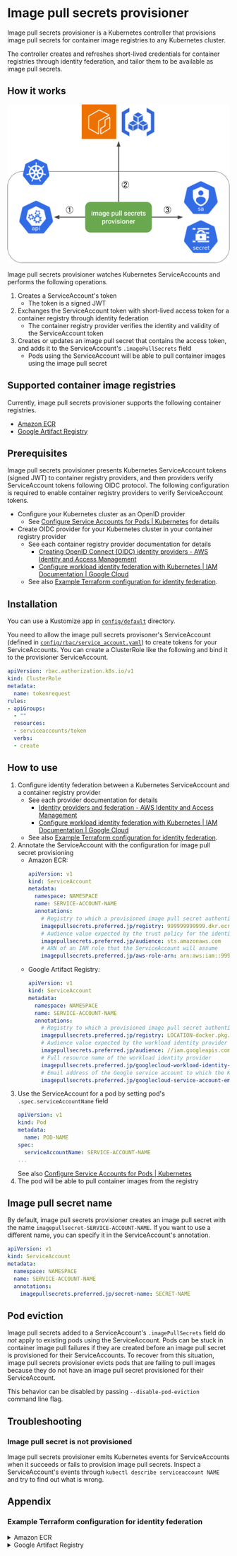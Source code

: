 # Image pull secrets provisioner

Image pull secrets provisioner is a Kubernetes controller that provisions image pull secrets for container image registries to any Kubernetes cluster.

The controller creates and refreshes short-lived credentials for container registries through identity federation, and tailor them to be available as image pull secrets.

## How it works

![Overview](./docs/overview.png)

Image pull secrets provisioner watches Kubernetes ServiceAccounts and performs the following operations.

1. Creates a ServiceAccount's token
    - The token is a signed JWT
2. Exchanges the ServiceAccount token with short-lived access token for a container registry through identity federation
    - The container registry provider verifies the identity and validity of the ServiceAccount token
3. Creates or updates an image pull secret that contains the access token,
   and adds it to the ServiceAccount's `.imagePullSecrets` field
    - Pods using the ServiceAccount will be able to pull container images using the image pull secret

## Supported container image registries

Currently, image pull secrets provisioner supports the following container registries.

- [Amazon ECR](https://aws.amazon.com/ecr/)
- [Google Artifact Registry](https://cloud.google.com/artifact-registry)

## Prerequisites

Image pull secrets provisioner presents Kubernetes ServiceAccount tokens (signed JWT) to container registry providers, and then providers verify ServiceAccount tokens following OIDC protocol.
The following configuration is required to enable container registry providers to verify ServiceAccount tokens.

- Configure your Kubernetes cluster as an OpenID provider
    - See [Configure Service Accounts for Pods | Kubernetes](https://kubernetes.io/docs/tasks/configure-pod-container/configure-service-account/#service-account-issuer-discovery) for details
- Create OIDC provider for your Kubernetes cluster in your container registry provider
    - See each container registry provider documentation for details
        - [Creating OpenID Connect (OIDC) identity providers - AWS Identity and Access Management](https://docs.aws.amazon.com/IAM/latest/UserGuide/id_roles_providers_create_oidc.html)
        - [Configure workload identity federation with Kubernetes | IAM Documentation | Google Cloud](https://cloud.google.com/iam/docs/workload-identity-federation-with-kubernetes#create_the_workload_identity_pool_and_provider)
    - See also [Example Terraform configuration for identity federation](#example-terraform-configuration-for-identity-federation).

## Installation

You can use a Kustomize app in [`config/default`](./config/default/) directory.

You need to allow the image pull secrets provisoner's ServiceAccount (defined in [`config/rbac/service_account.yaml`](./config/rbac/service_account.yaml))
to create tokens for your ServiceAccounts.
You can create a ClusterRole like the following and bind it to the provisioner ServiceAccount.

```yaml
apiVersion: rbac.authorization.k8s.io/v1
kind: ClusterRole
metadata:
  name: tokenrequest
rules:
- apiGroups:
  - ""
  resources:
  - serviceaccounts/token
  verbs:
  - create
```

## How to use

1. Configure identity federation between a Kubernetes ServiceAccount and a container registry provider
    - See each provider documentation for details
        - [Identity providers and federation - AWS Identity and Access Management](https://docs.aws.amazon.com/IAM/latest/UserGuide/id_roles_providers.html)
        - [Configure workload identity federation with Kubernetes | IAM Documentation | Google Cloud](https://cloud.google.com/iam/docs/workload-identity-federation-with-kubernetes)
    - See also [Example Terraform configuration for identity federation](#example-terraform-configuration-for-identity-federation).
2. Annotate the ServiceAccount with the configuration for image pull secret provisioning
    - Amazon ECR:
      ```yaml
      apiVersion: v1
      kind: ServiceAccount
      metadata:
        namespace: NAMESPACE
        name: SERVICE-ACCOUNT-NAME
        annotations:
          # Registry to which a provisioned image pull secret authenticates
          imagepullsecrets.preferred.jp/registry: 999999999999.dkr.ecr.LOCATION.amazonaws.com
          # Audience value expected by the trust policy for the identity federation
          imagepullsecrets.preferred.jp/audience: sts.amazonaws.com
          # ARN of an IAM role that the ServiceAccount will assume
          imagepullsecrets.preferred.jp/aws-role-arn: arn:aws:iam::999999999999:role/ROLE-NAME
      ```
    - Google Artifact Registry:
      ```yaml
      apiVersion: v1
      kind: ServiceAccount
      metadata:
        namespace: NAMESPACE
        name: SERVICE-ACCOUNT-NAME
        annotations:
          # Registry to which a provisioned image pull secret authenticates
          imagepullsecrets.preferred.jp/registry: LOCATION-docker.pkg.dev
          # Audience value expected by the workload identity provider
          imagepullsecrets.preferred.jp/audience: //iam.googleapis.com/projects/999999999999/locations/global/workloadIdentityPools/POOL-NAME/providers/PROVIDER-NAME
          # Full resource name of the workload identity provider
          imagepullsecrets.preferred.jp/googlecloud-workload-identity-provider: projects/999999999999/locations/global/workloadIdentityPools/POOL-NAME/providers/PROVIDER-NAME
          # Email address of the Google service account to which the Kubernetes ServiceAccount will impersonate
          imagepullsecrets.preferred.jp/googlecloud-service-account-email: SERVICE-ACCOUNT-ID@PROJECT-NAME.iam.gserviceaccount.com
      ```
3. Use the ServiceAccount for a pod by setting pod's `.spec.serviceAccountName` field
   ```yaml
   apiVersion: v1
   kind: Pod
   metadata:
     name: POD-NAME
   spec:
     serviceAccountName: SERVICE-ACCOUNT-NAME
   ...
   ```
   See also [Configure Service Accounts for Pods | Kubernetes](https://kubernetes.io/docs/tasks/configure-pod-container/configure-service-account/)
4. The pod will be able to pull container images from the registry

## Image pull secret name

By default, image pull secrets provisioner creates an image pull secret with the name `imagepullsecret-SERVICE-ACCOUNT-NAME`.
If you want to use a different name, you can specify it in the ServiceAccount's annotation.

```yaml
apiVersion: v1
kind: ServiceAccount
metadata:
  namespace: NAMESPACE
  name: SERVICE-ACCOUNT-NAME
  annotations:
    imagepullsecrets.preferred.jp/secret-name: SECRET-NAME
```

## Pod eviction

Image pull secrets added to a ServiceAccount's `.imagePullSecrets` field do *not* apply to existing pods using the ServiceAccount.
Pods can be stuck in container image pull failures if they are created before an image pull secret is provisioned for their ServiceAccounts.
To recover from this situation, image pull secrets provisioner evicts pods that are failing to pull images because they do not have an image pull secret provisioned for their ServiceAccount.

This behavior can be disabled by passing `--disable-pod-eviction` command line flag.

## Troubleshooting

### Image pull secret is not provisioned

Image pull secrets provisioner emits Kubernetes events for ServiceAccounts when it succeeds or fails to provision image pull secrets.
Inspect a ServiceAccount's events through `kubectl describe serviceaccount NAME` and try to find out what is wrong.

## Appendix

### Example Terraform configuration for identity federation

<details>
<summary>Amazon ECR</summary>
<p>

```terraform
locals {
  issuer = "ISSUER-DOMAIN"
  sub    = "system:serviceaccount:NAMESPACE:NAME"
}

# Create an OIDC provider for your Kubernetes cluster.
data "tls_certificate" "provider" {
  url = "https://${local.issuer}"
}

resource "aws_iam_openid_connect_provider" "provider" {
  url             = "https://${local.issuer}"
  client_id_list  = ["sts.amazonaws.com"] # Audience value expected by this provider.
  thumbprint_list = [data.tls_certificate.provider.certificates[0].sha1_fingerprint]
}

# Allow your Kubernetes ServiceAccount to assume an AWS IAM role.
# The role has permission to get ECR authorization tokens.
data "aws_iam_policy_document" "assume_role_policy" {
  statement {
    effect = "Allow"
    principals {
      type        = "Federated"
      identifiers = [aws_iam_openid_connect_provider.provider.arn]
    }
    actions = ["sts:AssumeRoleWithWebIdentity"]

    condition {
      test     = "StringEquals"
      variable = "${local.issuer}:aud"
      values   = ["sts.amazonaws.com"]
    }

    condition {
      test     = "StringEquals"
      variable = "${local.issuer}:sub"
      values   = [local.sub]
    }
  }
}

data "aws_iam_policy_document" "ecr_get_authorization_token_policy" {
  statement {
    effect = "Allow"
    actions = [
      "ecr:GetAuthorizationToken",
    ]
    resources = ["*"]
  }
}

resource "aws_iam_role" "federated" {
  name               = "ROLE-NAME"
  assume_role_policy = data.aws_iam_policy_document.assume_role_policy.json
  inline_policy {
    name   = "ECRGetAuthorizationToken"
    policy = data.aws_iam_policy_document.ecr_get_authorization_token_policy.json
  }
}

# Create an ECR repository and allow the role to pull container images from it.
resource "aws_ecr_repository" "repository" {
  name = "REPOSITORY-NAME"
}

data "aws_iam_policy_document" "repository_policy" {
  statement {
    effect = "Allow"
    principals {
      type        = "AWS"
      identifiers = [aws_iam_role.federated.arn]
    }
    actions = [
      "ecr:BatchGetImage",
      "ecr:GetDownloadUrlForLayer",
    ]
  }
}

resource "aws_ecr_repository_policy" "policy" {
  repository = aws_ecr_repository.repository.name
  policy     = data.aws_iam_policy_document.repository_policy.json
}
```

</p>
</details>

<details>
<summary>Google Artifact Registry</summary>
<p>

```terraform
locals {
  issuer = "ISSUER-DOMAIN"
  sub    = "system:serviceaccount:NAMESPACE:NAME"
}

# Create a workload identity pool and provider for your Kubernetes cluster.
resource "google_iam_workload_identity_pool" "pool" {
  workload_identity_pool_id = "POOL-NAME"
}

resource "google_iam_workload_identity_pool_provider" "provider" {
  workload_identity_pool_provider_id = "PROVIDER-NAME"
  workload_identity_pool_id          = google_iam_workload_identity_pool.pool.workload_identity_pool_id
  attribute_mapping = {
    "google.subject" = "\"${local.issuer}::\" + assertion.sub"
  }
  oidc {
    issuer_uri = "https://${local.issuer}"
  }
}

# Allow your Kubernetes ServiceAccount to impersonate a Google service account.
resource "google_service_account" "sa" {
  account_id = "SERVICE-ACCOUNT-ID"
}

resource "google_service_account_iam_member" "federated" {
  service_account_id = google_service_account.sa.id
  role               = "roles/iam.workloadIdentityUser"
  member = join("/", [
    "principal://iam.googleapis.com/projects/PROJECT-ID/locations/global",
    "workloadIdentityPools/${google_iam_workload_identity_pool.pool.workload_identity_pool_id}",
    "subject/${local.issuer}::${local.sub}",
  ])
}

# Create a Artifact Registry repository and allow the Google service account to pull container images from it.
resource "google_artifact_registry_repository" "repository" {
  location      = "LOCATION"
  repository_id = "REPOSITORY-NAME"
  format        = "DOCKER"
}

resource "google_artifact_registry_repository_iam_member" "repository_iam_member" {
  location   = google_artifact_registry_repository.repository.location
  repository = google_artifact_registry_repository.repository.name
  role       = "roles/artifactregistry.reader"
  member     = google_service_account.sa.member
}
```

</p>
</details>
